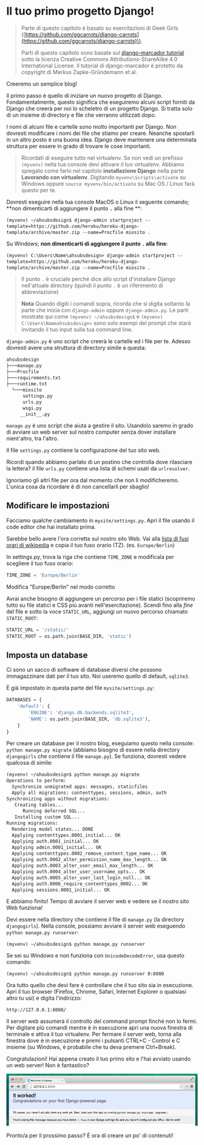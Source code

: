 # Il tuo primo progetto Django!

> Parte di questo capitolo è basato su esercitazioni di Geek Girls \([https://github.com/ggcarrots/django-carrots](https://github.com/ggcarrots/django-carrots)\).
>
> Parti di questo capitolo sono basate sul [django-marcador tutorial](http://django-marcador.keimlink.de/) sotto la licenza Creative Commons Attributions-ShareAlike 4.0 International License. Il tutorial di django-marcador è protetto da copyright di Markus Zapke-Gründemann et al.

Creeremo un semplice blog!

Il primo passo è quello di iniziare un nuovo progetto di Django. Fondamentalmente, questo significa che eseguiremo alcuni script forniti da Django che creerà per noi lo scheletro di un progetto Django. Si tratta solo di un insieme di directory e file che verranno utilizzati dopo.

I nomi di alcuni file e cartelle sono molto importanti per Django. Non dovresti modificare i nomi dei file che stiamo per creare. Neanche spostarli in un altro posto è una buona idea. Django deve mantenere una determinata struttura per essere in grado di trovare le cose importanti.

> Ricordati di eseguire tutto nel virtualenv. Se non vedi un prefisso `(myvenv)` nella tua console devi attivare il tuo virtualenv. Abbiamo spiegato come farlo nel capitolo **installazione Django** nella parte **Lavorando con virtualenv**. Digitando `myvenv\Scripts\activate` su Windows oppure `source myvenv/bin/activate` su Mac OS / Linux farà questo per te.

Dovresti eseguire nella tua console MacOS o Linux il seguente comando; **non dimenticarti di aggiungere il punto **`.`** alla fine **:

```
(myvenv) ~/ahsubsdesign$ django-admin startproject --template=https://github.com/heroku/heroku-django-template/archive/master.zip --name=Procfile miosito .
```

Su Windows; **non dimenticarti di aggiungere il punto **`.`** alla fine**:

```
(myvenv) C:\Users\Name\ahsubsdesign> django-admin startproject --template=https://github.com/heroku/heroku-django-template/archive/master.zip --name=Procfile miosito .
```

> Il punto `.` è cruciale perché dice allo script d'installare Django nell'attuale directory \(quindi il punto `.` è un riferimento di abbreviazione\)
>
> **Nota** Quando digiti i comandi sopra, ricorda che si digita soltanto la parte che inizia con `django-admin` oppure `django-admin.py`. Le parti mostrate qui come `(myvenv) ~/ahsubsdesign$` e `(myvenv) C:\Users\Nameahsubsdesign>` sono solo esempi del prompt che starà invitando il tuo input sulla tua command line.

`django-admin.py` è uno script che creerà le cartelle ed i file per te. Adesso dovresti avere una struttura di directory simile a questa:

```
ahsubsdesign
├───manage.py
├───Procfile
├───requirements.txt
├───runtime.txt
  └───miosito
      settings.py
      urls.py
      wsgi.py
     __init__.py
```

`manage.py` è uno script che aiuta a gestire il sito. Usandolo saremo in grado di avviare un web server sul nostro computer senza dover installare nient'altro, tra l'altro.

Il file `settings.py` contiene la configurazione del tuo sito web.

Ricordi quando abbiamo parlato di un postino che controlla dove rilasciare la lettera? il file `urls.py` contiene una lista di schemi usati da `urlresolver`.

Ignoriamo gli altri file per ora dal momento che non li modificheremo. L'unica cosa da ricordare è di non cancellarli per sbaglio!

## Modificare le impostazioni

Facciamo qualche cambiamento in `mysite/settings.py`. Apri il file usando il code editor che hai installato prima.

Sarebbe bello avere l'ora corretta sul nostro sito Web. Vai alla [lista di fusi orari di wikipedia](https://en.wikipedia.org/wiki/List_of_tz_database_time_zones) e copia il tuo fuso orario \(TZ\). \(es. `Europe/Berlin`\)

In settings.py, trova la riga che contiene `TIME_ZONE` e modificala per scegliere il tuo fuso orario:

```python
TIME_ZONE = 'Europe/Berlin'
```

Modifica "Europe/Berlin" nel modo corretto

Avrai anche bisogno di aggiungere un percorso per i file statici \(scopriremo tutto su file statici e CSS più avanti nell'esercitazione\). Scendi fino alla _fine_ del file e sotto la voce `STATIC_URL`, aggiungi un nuovo percorso chiamato `STATIC_ROOT`:

```python
STATIC_URL = '/static/'
STATIC_ROOT = os.path.join(BASE_DIR, 'static')
```

## Imposta un database

Ci sono un sacco di software di database diversi che possono immagazzinare dati per il tuo sito. Noi useremo quello di default, `sqlite3`.

È già impostato in questa parte del file `mysite/settings.py`:

```python
DATABASES = {
    'default': {
        'ENGINE': 'django.db.backends.sqlite3',
        'NAME': os.path.join(BASE_DIR, 'db.sqlite3'),
    }
}
```

Per creare un database per il nostro blog, eseguiamo questo nella console: `python manage.py migrate` \(abbiamo bisogno di essere nella directory `djangogirls` che contiene il file `manage.py`\). Se funziona, dovresti vedere qualcosa di simile:

```
(myvenv) ~/ahaubsdesign$ python manage.py migrate
Operations to perform:
  Synchronize unmigrated apps: messages, staticfiles
  Apply all migrations: contenttypes, sessions, admin, auth
Synchronizing apps without migrations:
   Creating tables...
      Running deferred SQL...
   Installing custom SQL...
Running migrations:
  Rendering model states... DONE
  Applying contenttypes.0001_initial... OK
  Applying auth.0001_initial... OK
  Applying admin.0001_initial... OK
  Applying contenttypes.0002_remove_content_type_name... OK
  Applying auth.0002_alter_permission_name_max_length... OK
  Applying auth.0003_alter_user_email_max_length... OK
  Applying auth.0004_alter_user_username_opts... OK
  Applying auth.0005_alter_user_last_login_null... OK
  Applying auth.0006_require_contenttypes_0002... OK
  Applying sessions.0001_initial... OK
```

E abbiamo finito! Tempo di avviare il server web e vedere se il nostro sito Web funziona!

Devi essere nella directory che contiene il file di `manage.py` \(la directory `djangogirls`\). Nella console, possiamo avviare il server web eseguendo `python manage.py runserver`:

```
(myvenv) ~/ahsubsdesign$ python manage.py runserver
```

Se sei su Windows e non funziona con `UnicodeDecodeError`, usa questo comando:

```
(myvenv) ~/ahsubsdesign$ python manage.py runserver 0:8000
```

Ora tutto quello che devi fare è controllare che il tuo sito sia in esecuzione. Apri il tuo browser \(Firefox, Chrome, Safari, Internet Explorer o qualsiasi altro tu usi\) e digita l'indirizzo:

```
http://127.0.0.1:8000/
```

Il server web assumerà il controllo del command prompt finché non lo fermi. Per digitare più comandi mentre è in esecuzione apri una nuova finestra di terminale e attiva il tuo virtualenv. Per fermare il server web, torna alla finestra dove è in esecuzione e premi i pulsanti CTRL+C - Control e C insieme \(su Windows, è probabile che tu deva premere Ctrl+Break\).

Congratulazioni! Hai appena creato il tuo primo sito e l'hai avviato usando un web server! Non è fantastico?

![](images/it_worked2.png)

Pronto/a per il prossimo passo? È ora di creare un po' di contenuti!

